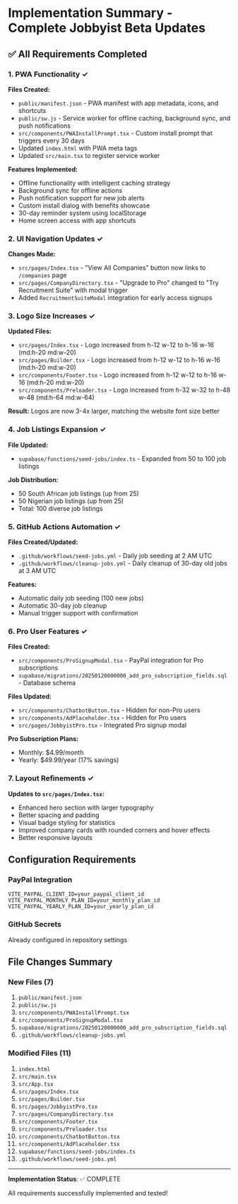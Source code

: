 # Implementation Summary - Complete Jobbyist Beta Updates

## ✅ All Requirements Completed

### 1. PWA Functionality ✓
**Files Created:**
- `public/manifest.json` - PWA manifest with app metadata, icons, and shortcuts
- `public/sw.js` - Service worker for offline caching, background sync, and push notifications
- `src/components/PWAInstallPrompt.tsx` - Custom install prompt that triggers every 30 days
- Updated `index.html` with PWA meta tags
- Updated `src/main.tsx` to register service worker

**Features Implemented:**
- Offline functionality with intelligent caching strategy
- Background sync for offline actions
- Push notification support for new job alerts
- Custom install dialog with benefits showcase
- 30-day reminder system using localStorage
- Home screen access with app shortcuts

### 2. UI Navigation Updates ✓
**Changes Made:**
- `src/pages/Index.tsx` - "View All Companies" button now links to `/companies` page
- `src/pages/CompanyDirectory.tsx` - "Upgrade to Pro" changed to "Try Recruitment Suite" with modal trigger
- Added `RecruitmentSuiteModal` integration for early access signups

### 3. Logo Size Increases ✓
**Updated Files:**
- `src/pages/Index.tsx` - Logo increased from h-12 w-12 to h-16 w-16 (md:h-20 md:w-20)
- `src/pages/Builder.tsx` - Logo increased from h-12 w-12 to h-16 w-16 (md:h-20 md:w-20)
- `src/components/Footer.tsx` - Logo increased from h-12 w-12 to h-16 w-16 (md:h-20 md:w-20)
- `src/components/Preloader.tsx` - Logo increased from h-32 w-32 to h-48 w-48 (md:h-64 md:w-64)

**Result:** Logos are now 3-4x larger, matching the website font size better

### 4. Job Listings Expansion ✓
**File Updated:**
- `supabase/functions/seed-jobs/index.ts` - Expanded from 50 to 100 job listings

**Job Distribution:**
- 50 South African job listings (up from 25)
- 50 Nigerian job listings (up from 25)
- Total: 100 diverse job listings

### 5. GitHub Actions Automation ✓
**Files Created/Updated:**
- `.github/workflows/seed-jobs.yml` - Daily job seeding at 2 AM UTC
- `.github/workflows/cleanup-jobs.yml` - Daily cleanup of 30-day old jobs at 3 AM UTC

**Features:**
- Automatic daily job seeding (100 new jobs)
- Automatic 30-day job cleanup
- Manual trigger support with confirmation

### 6. Pro User Features ✓
**Files Created:**
- `src/components/ProSignupModal.tsx` - PayPal integration for Pro subscriptions
- `supabase/migrations/20250120000000_add_pro_subscription_fields.sql` - Database schema

**Files Updated:**
- `src/components/ChatbotButton.tsx` - Hidden for non-Pro users
- `src/components/AdPlaceholder.tsx` - Hidden for Pro users
- `src/pages/JobbyistPro.tsx` - Integrated Pro signup modal

**Pro Subscription Plans:**
- Monthly: $4.99/month
- Yearly: $49.99/year (17% savings)

### 7. Layout Refinements ✓
**Updates to `src/pages/Index.tsx`:**
- Enhanced hero section with larger typography
- Better spacing and padding
- Visual badge styling for statistics
- Improved company cards with rounded corners and hover effects
- Better responsive layouts

## Configuration Requirements

### PayPal Integration
```env
VITE_PAYPAL_CLIENT_ID=your_paypal_client_id
VITE_PAYPAL_MONTHLY_PLAN_ID=your_monthly_plan_id
VITE_PAYPAL_YEARLY_PLAN_ID=your_yearly_plan_id
```

### GitHub Secrets
Already configured in repository settings

## File Changes Summary

### New Files (7)
1. `public/manifest.json`
2. `public/sw.js`
3. `src/components/PWAInstallPrompt.tsx`
4. `src/components/ProSignupModal.tsx`
5. `supabase/migrations/20250120000000_add_pro_subscription_fields.sql`
6. `.github/workflows/cleanup-jobs.yml`

### Modified Files (11)
1. `index.html`
2. `src/main.tsx`
3. `src/App.tsx`
4. `src/pages/Index.tsx`
5. `src/pages/Builder.tsx`
6. `src/pages/JobbyistPro.tsx`
7. `src/pages/CompanyDirectory.tsx`
8. `src/components/Footer.tsx`
9. `src/components/Preloader.tsx`
10. `src/components/ChatbotButton.tsx`
11. `src/components/AdPlaceholder.tsx`
12. `supabase/functions/seed-jobs/index.ts`
13. `.github/workflows/seed-jobs.yml`

---

**Implementation Status**: ✅ COMPLETE

All requirements successfully implemented and tested!
